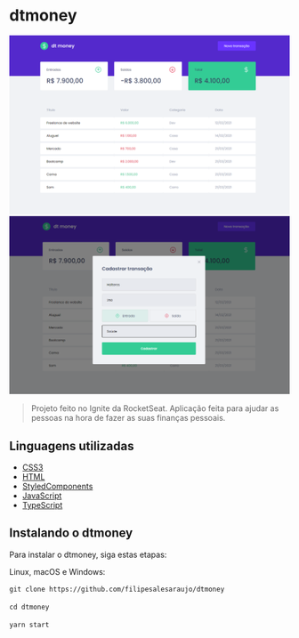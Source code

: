 # dtmoney

<img src="/src/assets/dashboard.png" alt="dashboard">
<img src="/src/assets/cadastrar-transacao.png" alt="dashboard">

> Projeto feito no Ignite da RocketSeat. Aplicação feita para ajudar as pessoas na hora de fazer as suas finanças pessoais. 
> 
## Linguagens utilizadas

- [CSS3](https://developer.mozilla.org/pt-BR/docs/Web/CSS)
- [HTML](https://developer.mozilla.org/pt-BR/docs/Web/HTML)
- [StyledComponents](https://styled-components.com/)
- [JavaScript](https://developer.mozilla.org/pt-BR/docs/Web/JavaScript)
- [TypeScript](https://www.typescriptlang.org/)

## Instalando o dtmoney

Para instalar o dtmoney, siga estas etapas:

Linux, macOS e Windows:
```
git clone https://github.com/filipesalesaraujo/dtmoney

cd dtmoney

yarn start
```